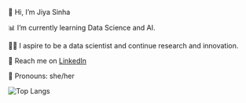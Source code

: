👋 Hi, I’m Jiya Sinha

📊 I’m currently learning Data Science and AI.

👩‍🔬 I aspire to be a data scientist and continue research and innovation.

 💬 Reach me on [LinkedIn](https://www.linkedin.com/in/jiyasinha/)
 
 🎀 Pronouns: she/her

![Top Langs](
https://github-readme-stats.vercel.app/api/top-langs/?username=sinhajiya&layout=compact&bg_color=00000000&title_color=ff8da1&text_color=ffdd00&icon_color=00bfff&hide_border=true&custom_title=Most%20Used%20Languages)


<!---
sinhajiya/sinhajiya is a ✨ special ✨ repository because its `README.md` (this file) appears on your GitHub profile.
You can click the Preview link to take a look at your changes.
--->
